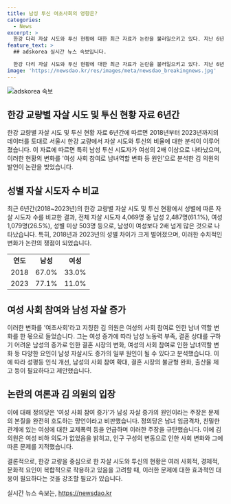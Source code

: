 ```yaml
---
title: 남성 투신 여초사회의 영향은?
categories:
  - News
excerpt: >
  한강 다리 자살 시도와 투신 현황에 대한 최근 자료가 논란을 불러일으키고 있다. 지난 6년간의 자료에 따르면, 투신 시도자 중 남성 비율이 여성의 2배 이상 나타났으며, 이러한 변화를 여성 사회 참여와 남녀 역할 변화로 설명한 김 의원의 주장이 논란이 되고 있다. 그러나 정의당 마포구위원회는 이 주장을 비판하며 여성의 사회 진출이 자살률 증가의 극복 대상이 될 수 없다고 반박했다. 김 의원은 이에 대해 여초사회라는 용어는 여성을 비하하기 위한 것이 아니라는 해명을 하였다. 여러 요인에서 나타나는 이러한 변화에 대한 사회적 대응과 해결책이 요구되고 있다.
feature_text: >
  ## adskorea 실시간 뉴스 속보입니다.

  한강 다리 자살 시도와 투신 현황에 대한 최근 자료가 논란을 불러일으키고 있다. 지난 6년간의 자료에 따르면, 투신 시도자 중 남성 비율이 여성의 2배 이상 나타났으며, 이러한 변화를 여성 사회 참여와 남녀 역할 변화로 설명한 김 의원의 주장이 논란이 되고 있다. 그러나 정의당 마포구위원회는 이 주장을 비판하며 여성의 사회 진출이 자살률 증가의 극복 대상이 될 수 없다고 반박했다. 김 의원은 이에 대해 여초사회라는 용어는 여성을 비하하기 위한 것이 아니라는 해명을 하였다. 여러 요인에서 나타나는 이러한 변화에 대한 사회적 대응과 해결책이 요구되고 있다.
image: 'https://newsdao.kr/res/images/meta/newsdao_breakingnews.jpg'
---
```


<p><img src="https://newsdao.kr/res/images/meta/newsdao_breakingnews.jpg" alt="adskorea 속보" /></p>

<h2 data-ke-size="size26">한강 교량별 자살 시도 및 투신 현황 자료 6년간</h2>

<p data-ke-size="size16">한강 교량별 자살 시도 및 투신 현황 자료 6년간에 따르면 2018년부터 2023년까지의 데이터를 토대로 서울시 한강 교량에서 자살 시도와 투신의 비율에 대한 분석이 이루어졌습니다. 이 자료에 따르면 특히 남성 투신 시도자가 여성의 2배 이상으로 나타났으며, 이러한 현황의 변화를 '여성 사회 참여로 남녀역할 변화 등 원인'으로 분석한 김 의원의 발언이 논란을 빚었습니다.</p>

<h2 data-ke-size="size26">성별 자살 시도자 수 비교</h2>

<p data-ke-size="size16">최근 6년간(2018~2023년)의 한강 교량별 자살 시도 및 투신 현황에서 성별에 따른 자살 시도자 수를 비교한 결과, 전체 자살 시도자 4,069명 중 남성 2,487명(61.1%), 여성 1,079명(26.5%), 성별 미상 503명 등으로, 남성이 여성보다 2배 넘게 많은 것으로 나타났습니다. 특히, 2018년과 2023년의 성별 차이가 크게 벌어졌으며, 이러한 수치적인 변화가 논란의 쟁점이 되었습니다.</p>

<table>
<tbody>
<tr>
<td style="text-align: center; height: 17px;"><b>연도</b></td>
<td style="text-align: center; height: 17px;"><b>남성</b></td>
<td style="text-align: center; height: 17px;"><b>여성</b></td>
</tr>
<tr>
<td style="text-align: center; height: 17px;">2018</td>
<td style="text-align: center; height: 17px;">67.0%</td>
<td style="text-align: center; height: 17px;">33.0%</td>
</tr>
<tr>
<td style="text-align: center; height: 17px;">2023</td>
<td style="text-align: center; height: 17px;">77.1%</td>
<td style="text-align: center; height: 17px;">11.0%</td>
</tr>
</tbody>
</table>

<h2 data-ke-size="size26">여성 사회 참여와 남성 자살 증가</h2>

<p data-ke-size="size16">이러한 변화를 '여초사회'라고 지칭한 김 의원은 여성의 사회 참여로 인한 남녀 역할 변화를 한 몫으로 들었습니다. 그는 여성 증가에 따라 남성 노동력 부족, 결혼 상대를 구하기 어려운 남성의 증가로 인한 결혼 시장의 변화, 여성의 사회 참여로 인한 남녀역할 변화 등 다양한 요인이 남성 자살시도 증가의 일부 원인이 될 수 있다고 분석했습니다. 이에 따라 성평등 인식 개선, 남성의 사회 참여 확대, 결혼 시장의 불균형 완화, 출산율 제고 등이 필요하다고 제안했습니다.</p>

<h2 data-ke-size="size26">논란의 여론과 김 의원의 입장</h2>

<p data-ke-size="size16">이에 대해 정의당은 '여성 사회 참여 증가'가 남성 자살 증가의 원인이라는 주장은 문제의 본질을 완전히 호도하는 망언이라고 비판했습니다. 정의당은 남녀 임금격차, 친밀한 관계에 있는 여성에 대한 교제폭력 등을 언급하며 이러한 주장을 규탄했습니다. 이에 김 의원은 여성 비하 의도가 없었음을 밝히고, 인구 구성의 변동으로 인한 사회 변화와 그에 따른 문제를 지적했습니다.</p>

<p data-ke-size="size16">결론적으로, 한강 교량을 중심으로 한 자살 시도와 투신의 현황은 여러 사회적, 경제적, 문화적 요인이 복합적으로 작용하고 있음을 고려할 때, 이러한 문제에 대한 효과적인 대응이 필요하다는 것을 강조할 필요가 있습니다.</p>
실시간 뉴스 속보는, <a href="https://newsdao.kr" rel="dofollow">https://newsdao.kr</a>


